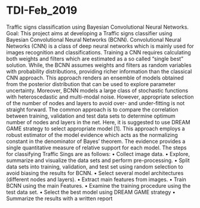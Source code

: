 # TDI-Feb_2019
Traffic signs classification using Bayesian Convolutional Neural Networks.
Goal: This project aims at developing a Traffic signs classifier using Bayesian Convolutional Neural Networks (BCNN). Convolutional Neural Networks (CNN) is a class of deep neural networks which is mainly used for images recognition and classifications. Training a CNN requires calculating both weights and filters which are estimated as a so called “single best” solution. While, the BCNN assumes weights and filters as random variables with probability distributions, providing richer information than the classical CNN approach. This approach renders an ensemble of models obtained from the posterior distribution that can be used to explore parameter uncertainty. Moreover, BCNN models a large class of stochastic functions with heteroscedastic and multi-modal noise. However, appropriate selection of the number of nodes and layers to avoid over- and under-fitting is not straight forward. The common approach is to compare the correlation between training, validation and test data sets to determine optimum number of nodes and layers in the net. Here, it is suggested to use DREAM GAME strategy to select appropriate model [1]. This approach employs a robust estimator of the model evidence which acts as the normalizing constant in the denominator of Bayes’ theorem. The evidence provides a single quantitative measure of relative support for each model. The steps for classifying Traffic Sings are as follows:
•	Collect image data.
•	Explore, summarize and visualize the data sets and perform pre-processing.
•	Split data sets into training, validation, and test set using random selection to avoid biasing the results for BCNN.
•	Select several model architectures (different nodes and layers).
•	Extract main features from images.
•	Train BCNN using the main Features.
•	Examine the training procedure using the test data set.
•	Select the best model using DREAM GAME strategy
•	Summarize the results with a written report

